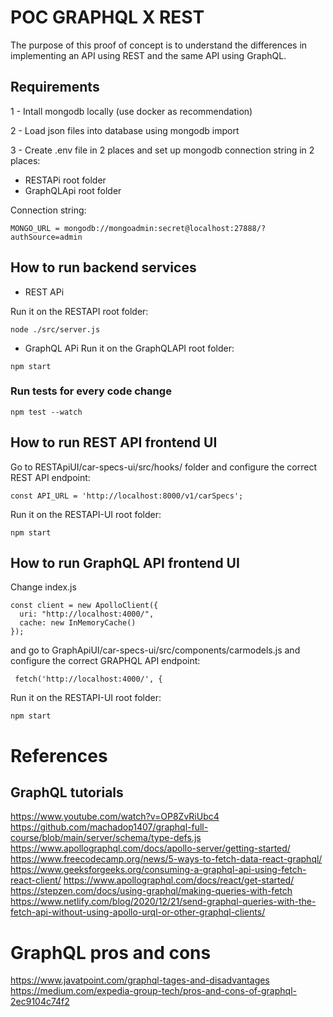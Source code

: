 # POC GRAPHQL X REST

The purpose of this proof of concept is to understand the differences in implementing an API using REST and the same API using GraphQL.

## Requirements

1 - Intall mongodb locally (use docker as recommendation)

2 - Load json files into database using mongodb import

3 - Create .env file in 2 places and set up mongodb connection string in 2 places:

- RESTAPi root folder
- GraphQLApi root folder

Connection string:

```
MONGO_URL = mongodb://mongoadmin:secret@localhost:27888/?authSource=admin
```

## How to run backend services

- REST APi

Run it on the RESTAPI root folder:

```
node ./src/server.js
```

- GraphQL APi
Run it on the GraphQLAPI root folder:

```
npm start
```

### Run tests for every code change

```
npm test --watch
```

## How to run REST API frontend UI

Go to RESTApiUI/car-specs-ui/src/hooks/ folder and configure the correct REST API endpoint:

```
const API_URL = 'http://localhost:8000/v1/carSpecs';
```

Run it on the RESTAPI-UI root folder:

```
npm start
```


## How to run GraphQL API frontend UI

Change index.js

```
const client = new ApolloClient({
  uri: "http://localhost:4000/",
  cache: new InMemoryCache()
});
```

and go to GraphApiUI/car-specs-ui/src/components/carmodels.js and configure the correct GRAPHQL API endpoint:

```
 fetch('http://localhost:4000/', {
````

Run it on the RESTAPI-UI root folder:

````
npm start
````

# References

## GraphQL tutorials
https://www.youtube.com/watch?v=OP8ZvRiUbc4
https://github.com/machadop1407/graphql-full-course/blob/main/server/schema/type-defs.js
https://www.apollographql.com/docs/apollo-server/getting-started/
https://www.freecodecamp.org/news/5-ways-to-fetch-data-react-graphql/
https://www.geeksforgeeks.org/consuming-a-graphql-api-using-fetch-react-client/
https://www.apollographql.com/docs/react/get-started/
https://stepzen.com/docs/using-graphql/making-queries-with-fetch
https://www.netlify.com/blog/2020/12/21/send-graphql-queries-with-the-fetch-api-without-using-apollo-urql-or-other-graphql-clients/


# GraphQL pros and cons
https://www.javatpoint.com/graphql-tages-and-disadvantages
https://medium.com/expedia-group-tech/pros-and-cons-of-graphql-2ec9104c74f2
